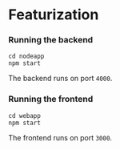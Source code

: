 # Featurization

### Running the backend

```
cd nodeapp
npm start
```
The backend runs on port `4000`.

### Running the frontend
```
cd webapp
npm start
```
The frontend runs on port `3000`.

